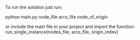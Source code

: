 To run the solution just run:

python main.py node_file arcs_file node_of_origin

or include the main file in your project and import the function:
run_single_instance(nodes_file, arcs_file, origin_index)
